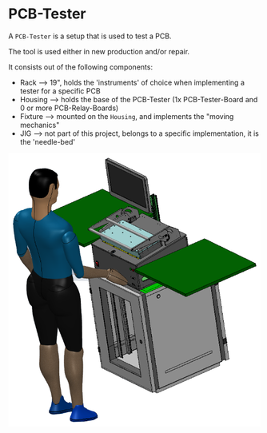 # PCB-Tester

A `PCB-Tester` is a setup that is used to test a PCB.

The tool is used either in new production and/or repair.

It consists out of the following components:

* Rack --> 19", holds the 'instruments' of choice when implementing a tester for a specific PCB
* Housing --> holds the base of the PCB-Tester (1x PCB-Tester-Board and 0 or more PCB-Relay-Boards)
* Fixture --> mounted on the `Housing`, and implements the "moving mechanics"
* JIG --> not part of this project, belongs to a specific implementation, it is the 'needle-bed'

 ![PCB-Tester](/documentation/pictures/PCB-Tester.png)


